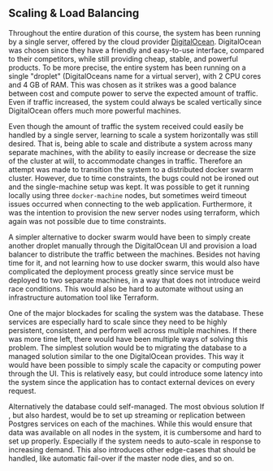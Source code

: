 ## Scaling & Load Balancing

<!-- Applied strategy for scaling and load balancing. -->

Throughout the entire duration of this course, the system has been running by a single server, offered by the cloud provider [DigitalOcean](https://www.digitalocean.com/). DigitalOcean was chosen since they have a friendly and easy-to-use interface, compared to their competitors, while still providing cheap, stable, and powerful products. To be more precise, the entire system has been running on a single "droplet" (DigitalOceans name for a virtual server), with 2 CPU cores and 4 GB of RAM. This was chosen as it strikes was a good balance between cost and compute power to serve the expected amount of traffic. Even if traffic increased, the system could always be scaled vertically since DigitalOcean offers much more powerful machines.

Even though the amount of traffic the system received could easily be handled by a single server, learning to scale a system horizontally was still desired. That is, being able to scale and distribute a system across many separate machines, with the ability to easily increase or decrease the size of the cluster at will, to accommodate changes in traffic. Therefore an attempt was made to transition the system to a distributed docker swarm cluster. 
However, due to time constraints, the bugs could not be ironed out and the single-machine setup was kept. It was possible to get it running locally using three `docker-machine` nodes, but sometimes weird timeout issues occurred when connecting to the web application. Furthermore, it was the intention to provision the new server nodes using terraform, which again was not possible due to time constraints. 

A simpler alternative to docker swarm would have been to simply create another droplet manually through the DigitalOcean UI and provision a load balancer to distribute the traffic between the machines. Besides not having time for it, and not learning how to use docker swarm, this would also have complicated the deployment process greatly since service must be deployed to two separate machines, in a way that does not introduce weird race conditions. This would also be hard to automate without using an infrastructure automation tool like Terraform.

One of the major blockades for scaling the system was the database. These services are especially hard to scale since they need to be highly persistent, consistent, and perform well across multiple machines. If there was more time left, there would have been multiple ways of solving this problem. The simplest solution would be to migrating the database to a managed solution similar to the one DigitalOcean provides. This way it would have been possible to simply scale the capacity or computing power through the UI. This is relatively easy, but could introduce some latency into the system since the application has to contact external devices on every request.

Alternatively the database could self-managed. The most obvious solution If , but also hardest, would be to set up streaming or replication between Postgres services on each of the machines. While this would ensure that data was available on all nodes in the system, it is cumbersome and hard to set up properly. Especially if the system needs to auto-scale in response to increasing demand. This also introduces other edge-cases that should be handled, like automatic fail-over if the master node dies, and so on.

